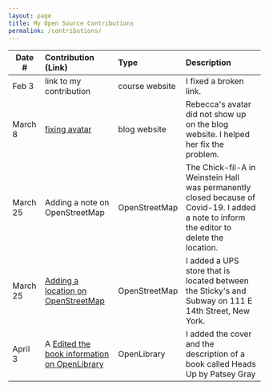 ```yaml
---
layout: page
title: My Open Source Contributions
permalink: /contributions/
---
```


<!--
Type of the contribution should be "Wikipedia edit", "OpenStreet Map feature", "Documentation", "Course website", "Blog",
"Browser Add-on", etc.

The description should include a brief summary of what you did.

The link should bring us to a public page that shows your contribution. 

Replace the first row with your own contribution. 

-->





| Date #       | Contribution (Link)  | Type  | Description |
|---|:---|:---|:---|
| Feb 3   | link to my contribution    | course website    |   I fixed a broken link.    
| March 8  |  [fixing avatar](https://github.com/ossd-sp22/Rebeccaxxxxx-weekly/pulls?q=is%3Apr+is%3Aclosed)    |  blog website | Rebecca's avatar did not show up on the blog website. I helped her fix the problem.|
| March 25    | Adding a note on OpenStreetMap    |  OpenStreetMap   |  The Chick-fil-A in Weinstein Hall was permanently closed because of Covid-19. I added a note to inform the editor to delete the location.    |
| March 25    | [Adding a location on OpenStreetMap](https://www.openstreetmap.org/changeset/118926407#map=17/40.73266/-73.99202&layers=N)    | OpenStreetMap    | I added a UPS store that is located between the Sticky's and Subway on 111 E 14th Street, New York.     |
| April 3|A [Edited the book information on OpenLibrary](https://openlibrary.org/books/OL6200750M/Heads_up.)| OpenLibrary| I added the cover and the description of a book called Heads Up by Patsey Gray|

